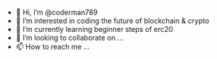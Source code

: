 - 👋 Hi, I’m @coderman789
- 👀 I’m interested in coding the future of blockchain & crypto
- 🌱 I’m currently learning beginner steps of erc20
- 💞️ I’m looking to collaborate on ...
- 📫 How to reach me ...

<!---
coderman789/coderman789 is a ✨ special ✨ repository because its `README.md` (this file) appears on your GitHub profile.
You can click the Preview link to take a look at your changes.
--->

